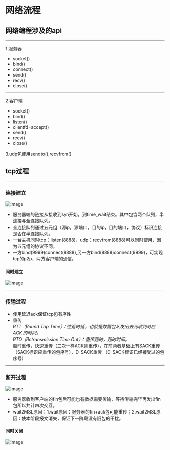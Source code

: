 # 网络流程

## 网络编程涉及的api

---
1.服务器        
- socket()  
- bind()  
- connect()  
- send()
- recv()
- close()  
---
2.客户端
- socket()  
- bind()
- listen()
- clientfd=accept()
- send()
- recv()
- close()  

3.udp包使用sendto(),recvfrom()




## tcp过程

---
### 连接建立
![image](https://github.com/liuyiming499/picture/blob/main/110022.jpg)


- 服务器端的链接从接收到syn开始，到time_wait结束。其中包含两个队列，半连接与全连接队列。
- 全连接队列通过五元组（源ip，源端口，目的ip，目的端口，协议）标识连接是否在半连接队列。
- 一台主机同时tcp：listen(8888)，udp：recvfrom(8888)可以同时使用，因为五元组的协议不同。
- 一方bind(9999)connect(8888),另一方bind(8888)connect(9999)，可实现tcp的p2p，两方客户端的通信。  


#### 同时建立

![image](https://github.com/liuyiming499/picture/blob/main/110024.png)

---  

### 传输过程  

- 使用延迟ack保证tcp包有序性
- 重传  
  *RTT（Round Trip Time）：往返时延，也就是数据包从发出去到收到对应 ACK 的时间。*  
  *RTO（Retransmission Time Out）：重传超时，超时时间。*    
  超时重传，快速重传（三次一样ACK则重传），在前两者基础上有SACK重传（SACK标识应重传的包序号），D-SACK重传
  （D-SACK标识已经接受过的包序号）  

---
  
### 断开过程
![image](https://github.com/liuyiming499/picture/blob/main/110026.png)
- 服务器收到客户端的fin包后可能也有数据需要传输，等待传输完毕再发出fin包所以共计四次交互。
- wait2MSL原因：1.wait原因：服务器的fin+ack包可能重传；2.wait2MSL原因：使本阶段报文消失，保证下一阶段没有旧包的干扰。

#### 同时关闭
![image](https://github.com/liuyiming499/picture/blob/main/110023.png)